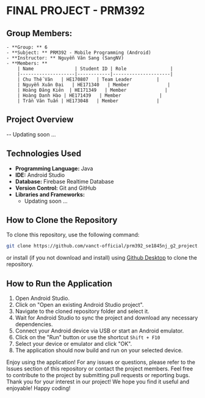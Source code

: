 # FINAL PROJECT - PRM392
## Group Members:

    - **Group: ** 6
    - **Subject: ** PRM392 - Mobile Programming (Android)
    - **Instructor: ** Nguyễn Văn Sang (SangNV)
    - **Members: **
        | Name               | Student ID | Role                |
        |--------------------|------------|---------------------|
        | Chu Thế Văn   | HE170807   | Team Leader         |
        | Nguyễn Xuân Đại   | HE171340   | Member              |
        | Hoàng Đăng Kiên  | HE171349   | Member              |
        | Hoàng Danh Hào | HE171439   | Member              |
        | Trần Văn Tuấn | HE173048   | Member              |

## Project Overview
-- Updating soon ...

## Technologies Used
- **Programming Language:** Java
- **IDE:** Android Studio
- **Database:** Firebase Realtime Database
- **Version Control:** Git and GitHub
- **Libraries and Frameworks:**
  - Updating soon ...

## How to Clone the Repository
To clone this repository, use the following command:
```bash
git clone https://github.com/vanct-official/prm392_se1845nj_g2_project.git
```

or install (if you not download and install) using [Github Desktop](https://desktop.github.com/) to clone the repository.
## How to Run the Application
1. Open Android Studio.
2. Click on "Open an existing Android Studio project".
3. Navigate to the cloned repository folder and select it.
4. Wait for Android Studio to sync the project and download any necessary dependencies.
5. Connect your Android device via USB or start an Android emulator.
6. Click on the "Run" button or use the shortcut `Shift + F10`
7. Select your device or emulator and click "OK".
8. The application should now build and run on your selected device.

Enjoy using the application!
For any issues or questions, please refer to the Issues section of this repository or contact the project members.
Feel free to contribute to the project by submitting pull requests or reporting bugs.
Thank you for your interest in our project!
We hope you find it useful and enjoyable!
Happy coding!

